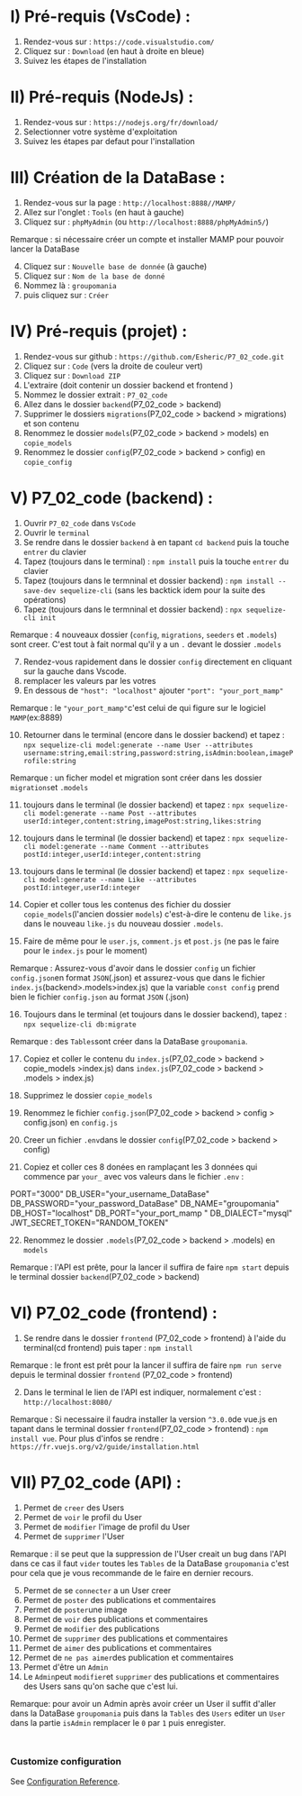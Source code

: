 # I) Pré-requis (VsCode) :

1. Rendez-vous sur : `https://code.visualstudio.com/`
2. Cliquez sur : `Download` (en haut à droite en bleue)
3. Suivez les étapes de l'installation

# II) Pré-requis (NodeJs) :

1. Rendez-vous sur : `https://nodejs.org/fr/download/`
2. Selectionner votre système d'exploitation
3. Suivez les étapes par defaut pour l'installation

# III) Création de la DataBase :

1. Rendez-vous sur la page : `http://localhost:8888//MAMP/`
2. Allez sur l'onglet : `Tools` (en haut à gauche)
3. Cliquez sur : `phpMyAdmin` (ou `http://localhost:8888/phpMyAdmin5/`)

Remarque : si nécessaire créer un compte et installer MAMP pour pouvoir lancer la DataBase

4. Cliquez sur : `Nouvelle base de donnée` (à gauche)
5. Cliquez sur : `Nom de la base de donné`
6. Nommez là : `groupomania`
7. puis cliquez sur : `Créer`

# IV) Pré-requis (projet) :

1. Rendez-vous sur github : `https://github.com/Esheric/P7_02_code.git`
2. Cliquez sur : `Code` (vers la droite de couleur vert)
3. Cliquez sur : `Download ZIP`
4. L'extraire (doit contenir un dossier backend et frontend )
5. Nommez le dossier extrait : `P7_02_code`
6. Allez dans le dossier `backend`(P7_02_code > backend)
7. Supprimer le dossiers `migrations`(P7_02_code > backend > migrations) et son contenu
8. Renommez le dossier `models`(P7_02_code > backend > models) en `copie_models`
9. Renommez le dossier `config`(P7_02_code > backend > config) en `copie_config`

# V) P7_02_code (backend) :

1. Ouvrir `P7_02_code` dans `VsCode`
2. Ouvrir le `terminal`
3. Se rendre dans le dossier `backend` à en tapant `cd backend` puis la touche `entrer` du clavier
4. Tapez (toujours dans le terminal) : `npm install` puis la touche `entrer` du clavier
5. Tapez (toujours dans le termninal et dossier backend) : `npm install --save-dev sequelize-cli` (sans les backtick idem pour la suite des opérations)
6. Tapez (toujours dans le termninal et dossier backend) : `npx sequelize-cli init`

Remarque : 4 nouveaux dossier (`config`, `migrations`, `seeders` et `.models`) sont creer. C'est tout à fait normal qu'il y a un `.` devant le dossier `.models`

7. Rendez-vous rapidement dans le dossier `config` directement en cliquant sur la gauche dans Vscode.
8. remplacer les valeurs par les votres
9. En dessous de `"host": "localhost"` ajouter `"port": "your_port_mamp"`

Remarque : le `"your_port_mamp"`c'est celui de qui figure sur le logiciel `MAMP`(ex:8889)

10. Retourner dans le terminal (encore dans le dossier backend) et tapez : `npx sequelize-cli model:generate --name User --attributes username:string,email:string,password:string,isAdmin:boolean,imageProfile:string`

Remarque : un ficher model et migration sont créer dans les dossier `migrations`et `.models`

11. toujours dans le terminal (le dossier backend) et tapez : `npx sequelize-cli model:generate --name Post --attributes userId:integer,content:string,imagePost:string,likes:string`

12. toujours dans le terminal (le dossier backend) et tapez : `npx sequelize-cli model:generate --name Comment --attributes postId:integer,userId:integer,content:string`

13. toujours dans le terminal (le dossier backend) et tapez : `npx sequelize-cli model:generate --name Like --attributes postId:integer,userId:integer`

14. Copier et coller tous les contenus des fichier du dossier `copie_models`(l'ancien dossier `models`) c'est-à-dire le contenu de `like.js` dans le nouveau `like.js` du nouveau dossier `.models`.

15. Faire de même pour le `user.js`, `comment.js` et `post.js` (ne pas le faire pour le `index.js` pour le moment)

Remarque : Assurez-vous d'avoir dans le dossier `config` un fichier `config.json`en format `JSON`(.json) et assurez-vous que dans le fichier `index.js`(backend>.models>index.js) que la variable `const config` prend bien le fichier `config.json` au format `JSON` (.json)

16. Toujours dans le terminal (et toujours dans le dossier backend), tapez : `npx sequelize-cli db:migrate`

Remarque : des `Tables`sont créer dans la DataBase `groupomania`.

17. Copiez et coller le contenu du `index.js`(P7_02_code > backend > copie_models >index.js) dans `index.js`(P7_02_code > backend > .models > index.js)

18. Supprimez le dossier `copie_models`

19. Renommez le fichier `config.json`(P7_02_code > backend > config > config.json) en `config.js`

20. Creer un fichier `.env`dans le dossier `config`(P7_02_code > backend > config)

21. Copiez et coller ces 8 donées en ramplaçant les 3 données qui commence par `your_` avec vos valeurs dans le fichier `.env` :

PORT="3000"
DB_USER="your_username_DataBase"
DB_PASSWORD="your_password_DataBase"
DB_NAME="groupomania"
DB_HOST="localhost"
DB_PORT="your_port_mamp "
DB_DIALECT="mysql"
JWT_SECRET_TOKEN="RANDOM_TOKEN"

22. Renommez le dossier `.models`(P7_02_code > backend > .models) en `models`

Remarque : l'API est prête, pour la lancer il suffira de faire `npm start` depuis le terminal dossier `backend`(P7_02_code > backend)

# VI) P7_02_code (frontend) :

1. Se rendre dans le dossier `frontend` (P7_02_code > frontend) à l'aide du terminal(cd frontend) puis taper : `npm install`

Remarque : le front est prêt pour la lancer il suffira de faire `npm run serve` depuis le terminal dossier `frontend` (P7_02_code > frontend)

2. Dans le terminal le lien de l'API est indiquer, normalement c'est : `http://localhost:8080/`

Remarque : Si necessaire il faudra installer la version `^3.0.0`de vue.js en tapant dans le terminal dossier `frontend`(P7_02_code > frontend) : `npm install vue`. Pour plus d'infos se rendre : `https://fr.vuejs.org/v2/guide/installation.html`

# VII) P7_02_code (API) :

1. Permet de `creer` des Users
2. Permet de `voir` le profil du User
3. Permet de `modifier` l'image de profil du User
4. Permet de `supprimer` l'User

Remarque : il se peut que la suppression de l'User creait un bug dans l'API dans ce cas il faut `vider` toutes les `Tables` de la DataBase `groupomania` c'est pour cela que je vous recommande de le faire en dernier recours.

5. Permet de se `connecter` a un User creer
6. Permet de `poster` des publications et commentaires
7. Permet de `poster`une image
8. Permet de `voir` des publications et commentaires
9. Permet de `modifier` des publications
10. Permet de `supprimer` des publications et commentaires
11. Permet de `aimer` des publications et commentaires
12. Permet de `ne pas aimer`des publication et commentaires
13. Permet d'être un `Admin`
14. Le `Admin`peut `modifier`et `supprimer` des publications et commentaires des Users sans qu'on sache que c'est lui.

Remarque: pour avoir un Admin après avoir créer un User il suffit d'aller dans la DataBase `groupomania` puis dans la `Tables` des `Users` editer un `User` dans la partie `isAdmin` remplacer le `0` par `1` puis enregister.

```

```

```

```

### Customize configuration

See [Configuration Reference](https://cli.vuejs.org/config/).
